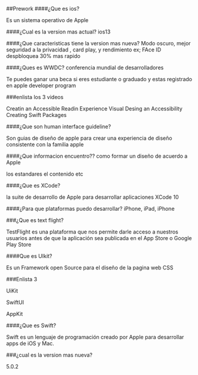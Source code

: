 ##Prework
####¿Que es ios?

Es un sistema operativo de Apple

####¿Cual es la version mas actual?
ios13

####¿Que caracteristicas tiene la version mas nueva?
Modo oscuro, mejor seguridad a la privacidad , card play, y rendimiento ex; FAce ID despbloquea 30% mas rapido

####¿Ques es WWDC?
conferencia mundial de desarrolladores

Te puedes ganar una beca si eres estudiante o graduado  y estas registrado en apple developer program


###enlista los 3 videos


Creatin an Accessible Readin Experience
Visual Desing an Accessibility
Creating Swift Packages

####¿Que son human interface guideline?

Son guias de diseño de apple para crear una experiencia de diseño consistente con la familia apple

####¿Que informacion encuentro??
como formar un diseño de acuerdo a Apple

los estandares el contenido etc

####¿Que es XCode?

la suite de desarrollo de Apple para desarrollar aplicaciones  XCode 10

####¿Para que plataformas puedo desarrollar?
iPhone, iPad, iPhone


###¿Que es text flight?

TestFlight es una plataforma que nos permite darle acceso a nuestros usuarios antes de que la aplicación sea publicada en el App Store o Google Play Store

####Que es UIkit?

Es un Framework open Source para el diseño de la pagina web CSS

###Enlista 3

UiKit

SwiftUI

AppKit


####¿Que es Swift?

Swift es un lenguaje de programación creado por Apple para desarrollar apps de iOS y Mac.

###¿cual es la version mas nueva?

5.0.2









